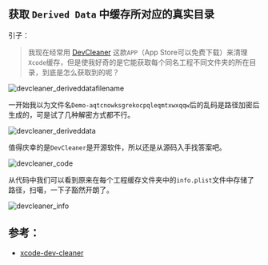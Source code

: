 
## 获取 `Derived Data` 中缓存所对应的真实目录

引子：
> 我现在经常用 [DevCleaner](https://github.com/vashpan/xcode-dev-cleaner) 这款`APP`（App Store可以免费下载）来清理`Xcode`缓存，但是使我好奇的是它能获取每个同名工程不同文件夹的所在目录，到底是怎么获取到的呢？

![devcleaner_deriveddatafilename](https://github.com/faimin/ZDStudyNotes/blob/master/Notes/SourceImages/devcleaner_deriveddatafilename.png)

一开始我以为文件名`Demo-aqtcnowksgrekocpqleqmtxwxqqw`后的乱码是路径加密后生成的，可是试了几种解密方式都不行。

![devcleaner_deriveddata](https://github.com/faimin/ZDStudyNotes/blob/master/Notes/SourceImages/devcleaner_deriveddata.png)

值得庆幸的是`DevCleaner`是开源软件，所以还是从源码入手找答案吧。

![devcleaner_code](https://github.com/faimin/ZDStudyNotes/blob/master/Notes/SourceImages/devcleaner_code.png)

从代码中我们可以看到原来在每个工程缓存文件夹中的`info.plist`文件中存储了路径，扫噶，一下子豁然开朗了。

![devcleaner_info](https://github.com/faimin/ZDStudyNotes/blob/master/Notes/SourceImages/devcleaner_info.png)


## 参考：

- [xcode-dev-cleaner](https://github.com/vashpan/xcode-dev-cleaner)
